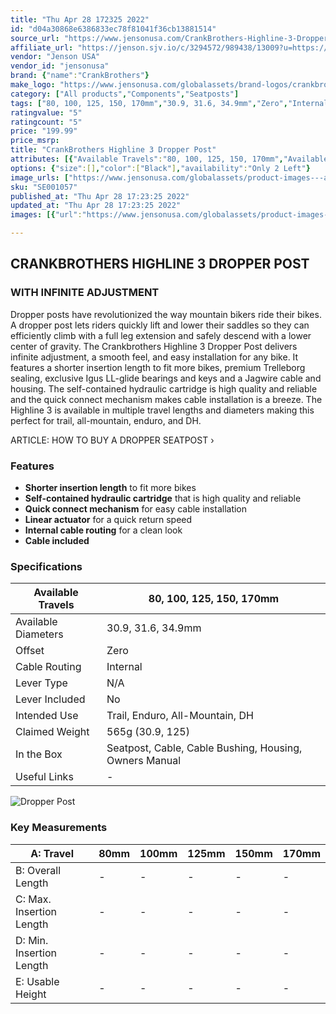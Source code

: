 ```yaml
---
title: "Thu Apr 28 172325 2022"
id: "d04a30868e6386833ec78f81041f36cb13881514"
source_url: "https://www.jensonusa.com/CrankBrothers-Highline-3-Dropper-Post"
affiliate_url: "https://jenson.sjv.io/c/3294572/989438/13009?u=https://www.jensonusa.com/CrankBrothers-Highline-3-Dropper-Post"
vendor: "Jenson USA"
vendor_id: "jensonusa"
brand: {"name":"CrankBrothers"}
make_logo: "https://www.jensonusa.com/globalassets/brand-logos/crankbrothers.png"
category: ["All products","Components","Seatposts"]
tags: ["80, 100, 125, 150, 170mm","30.9, 31.6, 34.9mm","Zero","Internal","N/A","No","Trail, Enduro, All-Mountain, DH","565g (30.9, 125)","Seatpost, Cable, Cable Bushing, Housing, Owners Manual","-","80mm","100mm","125mm","150mm","170mm","-","-","-","-","-","-","-","-","-","-","-","-","-","-","-","-","-","-","-","-"]
ratingvalue: "5"
ratingcount: "5"
price: "199.99"
price_msrp: 
title: "CrankBrothers Highline 3 Dropper Post"
attributes: [{"Available Travels":"80, 100, 125, 150, 170mm","Available Diameters":"30.9, 31.6, 34.9mm","Offset":"Zero","Cable Routing":"Internal","Lever Type":"N/A","Lever Included":"No","Intended Use":"Trail, Enduro, All-Mountain, DH","Claimed Weight":"565g (30.9, 125)","In the Box":"Seatpost, Cable, Cable Bushing, Housing, Owners Manual","Useful Links":"-","A: Travel":"80mm","B: Overall Length":"-","C:\u00a0Max. Insertion Length":"-","D:\u00a0Min. Insertion Length":"-","E: Usable Height":"-"}]
options: {"size":[],"color":["Black"],"availability":"Only 2 Left"}
image_urls: ["https://www.jensonusa.com/globalassets/product-images---all-assets/crankbrothers/se001057-black.jpg"]
sku: "SE001057"
published_at: "Thu Apr 28 17:23:25 2022"
updated_at: "Thu Apr 28 17:23:25 2022"
images: [{"url":"https://www.jensonusa.com/globalassets/product-images---all-assets/crankbrothers/se001057-black.jpg","path":"full/8a532bdcbb88543b52d1b5455252919e243e8a50.jpg","checksum":"f4d2c13271aaeda85a7aa31b09c64e97","status":"downloaded"}]

---
```

## CRANKBROTHERS HIGHLINE 3 DROPPER POST

### WITH INFINITE ADJUSTMENT

Dropper posts have revolutionized the way mountain bikers ride their bikes. A
dropper post lets riders quickly lift and lower their saddles so they can
efficiently climb with a full leg extension and safely descend with a lower
center of gravity. The Crankbrothers Highline 3 Dropper Post delivers infinite
adjustment, a smooth feel, and easy installation for any bike. It features a
shorter insertion length to fit more bikes, premium Trelleborg sealing,
exclusive Igus LL-glide bearings and keys and a Jagwire cable and housing. The
self-contained hydraulic cartridge is high quality and reliable and the quick
connect mechanism makes cable installation is a breeze. The Highline 3 is
available in multiple travel lengths and diameters making this perfect for
trail, all-mountain, enduro, and DH.

ARTICLE: HOW TO BUY A DROPPER SEATPOST ›

### Features

  * **Shorter insertion length** to fit more bikes
  * **Self-contained hydraulic cartridge** that is high quality and reliable
  * **Quick connect mechanism** for easy cable installation
  * **Linear actuator** for a quick return speed
  * **Internal cable routing** for a clean look
  * **Cable included**

### Specifications

Available Travels | 80, 100, 125, 150, 170mm  
---|---  
Available Diameters | 30.9, 31.6, 34.9mm  
Offset | Zero  
Cable Routing | Internal  
Lever Type | N/A  
Lever Included | No  
Intended Use | Trail, Enduro, All-Mountain, DH  
Claimed Weight | 565g (30.9, 125)  
In the Box | Seatpost, Cable, Cable Bushing, Housing, Owners Manual  
Useful Links | -  
  
![Dropper Post](/globalassets/product-page-assets/seatpost-geo.jpg)

### Key Measurements

A: Travel | 80mm | 100mm | 125mm | 150mm | 170mm  
---|---|---|---|---|---  
B: Overall Length | - | - | - | - | -  
C: Max. Insertion Length | - | - | - | - | -  
D: Min. Insertion Length | - | - | - | - | -  
E: Usable Height | - | - | - | - | -

